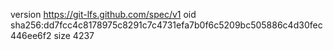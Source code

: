 version https://git-lfs.github.com/spec/v1
oid sha256:dd7fcc4c8178975c8291c7c4731efa7b0f6c5209bc505886c4d30fec446ee6f2
size 4237

